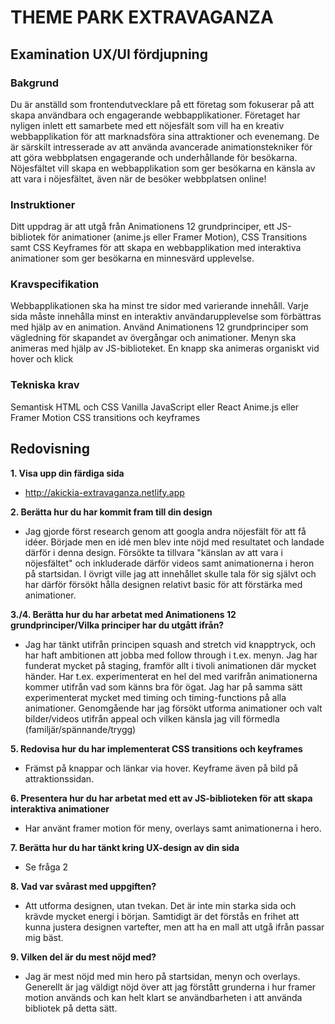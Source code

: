 # THEME PARK EXTRAVAGANZA

## Examination UX/UI fördjupning

### Bakgrund
Du är anställd som frontendutvecklare på ett företag som fokuserar på att skapa användbara och engagerande webbapplikationer. 
Företaget har nyligen inlett ett samarbete med ett nöjesfält som vill ha en kreativ webbapplikation för att marknadsföra sina attraktioner och evenemang. De är särskilt intresserade av att använda avancerade animationstekniker för att göra webbplatsen engagerande och underhållande för besökarna. 
Nöjesfältet vill skapa en webbapplikation som ger besökarna en känsla av att vara i nöjesfältet, även när de besöker webbplatsen online!

### Instruktioner
Ditt uppdrag är att utgå från Animationens 12 grundprinciper,  ett JS-bibliotek för animationer (anime.js eller Framer Motion), CSS Transitions samt CSS Keyframes för att skapa en webbapplikation med interaktiva animationer som ger besökarna en minnesvärd upplevelse. 

### Kravspecifikation
Webbapplikationen ska ha minst tre sidor med varierande innehåll.
Varje sida måste innehålla minst en interaktiv användarupplevelse som förbättras med hjälp av en animation.
Använd Animationens 12 grundprinciper som vägledning för skapandet av övergångar och animationer.
Menyn ska animeras med hjälp av JS-biblioteket. 
En knapp ska animeras organiskt vid hover och klick

### Tekniska krav
Semantisk HTML och CSS 
Vanilla JavaScript eller React
Anime.js eller Framer Motion
CSS transitions och keyframes

## Redovisning
**1. Visa upp din färdiga sida**
- http://akickia-extravaganza.netlify.app

**2. Berätta hur du har kommit fram till din design**
- Jag gjorde först research genom att googla andra nöjesfält för att få idéer. Började men en idé men blev inte nöjd med resultatet och landade därför i denna design. Försökte ta tillvara "känslan av att vara i nöjesfältet" och inkluderade därför videos samt animationerna i heron på startsidan. I övrigt ville jag att innehållet skulle tala för sig självt och har därför försökt hålla designen relativt basic för att förstärka med animationer. 

**3./4. Berätta hur du har arbetat med Animationens 12 grundprinciper/Vilka principer har du utgått ifrån?**
- Jag har tänkt utifrån principen squash and stretch vid knapptryck, och har haft ambitionen att jobba med follow through i t.ex. menyn. Jag har funderat mycket på staging, framför allt i tivoli animationen där mycket händer. Har t.ex. experimenterat en hel del med varifrån animationerna kommer utifrån vad som känns bra för ögat. Jag har på samma sätt experimenterat mycket med timing och timing-functions på alla animationer. Genomgående har jag försökt utforma animationer och valt bilder/videos utifrån appeal och vilken känsla jag vill förmedla (familjär/spännande/trygg)

**5. Redovisa hur du har implementerat CSS transitions och keyframes**
- Främst på knappar och länkar via hover. Keyframe även på bild på attraktionssidan. 

**6. Presentera hur du har arbetat med ett av JS-biblioteken för att skapa interaktiva animationer**
- Har använt framer motion för meny, overlays samt animationerna i hero. 

**7. Berätta hur du har tänkt kring UX-design av din sida**
- Se fråga 2

**8. Vad var svårast med uppgiften?**
- Att utforma designen, utan tvekan. Det är inte min starka sida och krävde mycket energi i början. Samtidigt är det förstås en frihet att kunna justera designen vartefter, men att ha en mall att utgå ifrån passar mig bäst. 

**9. Vilken del är du mest nöjd med?**
- Jag är mest nöjd med min hero på startsidan, menyn och overlays. Generellt är jag väldigt nöjd över att jag förstått grunderna i hur framer motion används och kan helt klart se användbarheten i att använda bibliotek på detta sätt. 
